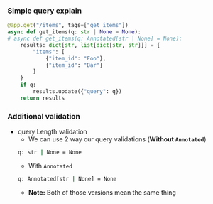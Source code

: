 ### Simple query explain

```py
@app.get("/items", tags=["get items"])
async def get_items(q: str | None = None):
# async def get_items(q: Annotated[str | None] = None):
    results: dict[str, list[dict[str, str]]] = {
        "items": [
            {"item_id": "Foo"},
            {"item_id": "Bar"}
        ]
    }
    if q:
        results.update({"query": q})
    return results
```

### Additional validation

- query Length validation
  - We can use 2 way our query validations (**Without `Annotated`**)
  ```bash
  q: str | None = None
  ```
  - With `Annotated`
  ```bash
  q: Annotated[str | None] = None
  ```
  - **Note:** Both of those versions mean the same thing
